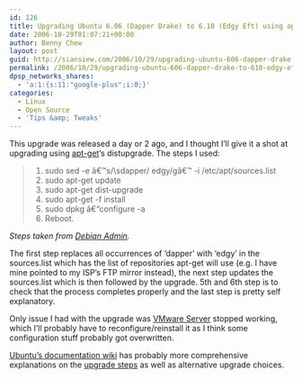 ```yaml
---
id: 126
title: Upgrading Ubuntu 6.06 (Dapper Drake) to 6.10 (Edgy Eft) using apt-get
date: 2006-10-29T01:07:21+00:00
author: Benny Chew
layout: post
guid: http://siansiew.com/2006/10/29/upgrading-ubuntu-606-dapper-drake-to-610-edgy-eft-using-apt-get/
permalink: /2006/10/29/upgrading-ubuntu-606-dapper-drake-to-610-edgy-eft-using-apt-get/
dpsp_networks_shares:
  - 'a:1:{s:11:"google-plus";i:0;}'
categories:
  - Linux
  - Open Source
  - 'Tips &amp; Tweaks'
---
```

This upgrade was released a day or 2 ago, and I thought I&#8217;ll give it a shot at upgrading using <a target="_blank" href="http://en.wikipedia.org/wiki/Apt-get">apt-get</a>&#8216;s distupgrade. The steps I used:

>   1. sudo sed -e â€™s/\sdapper/ edgy/gâ€™ -i /etc/apt/sources.list
>   2. sudo apt-get update
>   3. sudo apt-get dist-upgrade
>   4. sudo apt-get -f install
>   5. sudo dpkg â€“configure -a
>   6. Reboot.

_Steps taken from <a target="_blank" href="http://www.debianadmin.com/upgrade-ubuntu-dapper-to-ubuntu-edgy-eft.html">Debian Admin</a>._

The first step replaces all occurrences of &#8216;dapper&#8217; with &#8216;edgy&#8217; in the sources.list which has the list of repositories apt-get will use (e.g. I have mine pointed to my ISP&#8217;s FTP mirror instead), the next step updates the sources.list which is then followed by the upgrade. 5th and 6th step is to check that the process completes properly and the last step is pretty self explanatory.

Only issue I had with the upgrade was <a target="_blank" href="http://www.vmware.com/products/server/">VMware Server</a> stopped working, which I&#8217;ll probably have to reconfigure/reinstall it as I think some configuration stuff probably got overwritten.

<a target="_blank" href="https://help.ubuntu.com/community/">Ubuntu&#8217;s documentation wiki</a> has probably more comprehensive explanations on the <a target="_blank" href="https://help.ubuntu.com/community/EdgyUpgrades">upgrade steps</a> as well as alternative upgrade choices.